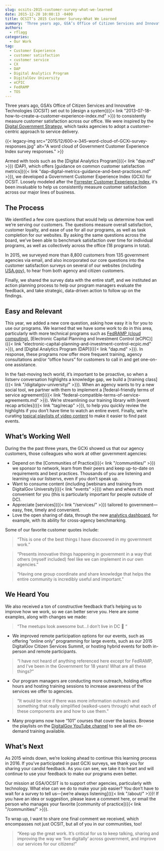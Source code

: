 ```yaml
---
slug: ocsits-2015-customer-survey-what-we-learned
date: 2015-12-28 10:00:13 -0400
title: OCSIT’s 2015 Customer Survey—What We Learned
summary: 'Three years ago, GSA’s Office of Citizen Services and Innovative Technologies (OCSIT) set out to design a system to consistently measure customer satisfaction across our office. We were inspired by the Digital Government Strategy, which tasks agencies to adopt a customer-centric approach to service delivery.'
authors:
  - rflagg
categories:
  - Our Work
tag:
  - Customer Experience
  - customer satisfaction
  - customer service
  - CX
  - DAP
  - Digital Analytics Program
  - DigitalGov University
  - eCPIC
  - FedRAMP
  - TOS
---
```


Three years ago, GSA’s Office of Citizen Services and Innovative Technologies (OCSIT) set out to [design a system]({{< link "2013-07-18-how-to-create-a-customer-experience-index.md" >}}) to consistently measure customer satisfaction across our office. We were inspired by the [Digital Government Strategy](https://www.whitehouse.gov/sites/default/files/omb/egov/digital-government/digital-government.html), which tasks agencies to adopt a customer-centric approach to service delivery.

{{< legacy-img src="2015/12/600-x-345-word-cloud-of-GCXi-survey-responses.jpg" alt="A word cloud of Government Customer Experience Index survey responses." >}}

Armed with tools such as the [Digital Analytics Program]({{< link "dap.md" >}}) (DAP), which offers [guidance on common customer satisfaction metrics]({{< link "dap-digital-metrics-guidance-and-best-practices.md" >}}), we developed a Government Customer Experience Index (GCXi) for OCSIT. Loosely modeled after the [Forrester Customer Experience Index](http://blogs.forrester.com/megan_burns/14-01-21-introducing_forresters_customer_experience_index_2014), it’s been invaluable to help us consistently measure customer satisfaction across our major lines of business.

## The Process

We identified a few core questions that would help us determine how well we’re serving our customers. The questions measure overall satisfaction, customer loyalty, and ease of use for all our programs, as well as task completion for our websites. By asking the same questions across the board, we’ve been able to benchmark satisfaction over time for individual programs, as well as collectively across the office (18 programs in total).

In 2015, we surveyed more than 8,800 customers from 135 government agencies via email, and also incorporated our core questions into the customer satisfaction surveys on several of our websites (including [USA.gov](https://www.usa.gov/)), to hear from both agency and citizen customers.

Finally, we shared the survey data with the entire staff, and we instituted an action planning process to help our program managers evaluate the feedback, and take strategic, data-driven action to follow up on the findings.

## Easy and Relevant

This year, we added a new core question, asking how easy it is for you to use our programs. We learned that we have some work to do in this area, particularly with more technical programs such as [FedRAMP (cloud computing)](https://www.fedramp.gov/), [Electronic Capital Planning and Investment Control (eCPIC)]({{< link "electronic-capital-planning-and-investment-control-ecpic.md" >}}), and [Digital Analytics Program (DAP)]({{< link "dap.md" >}}). In response, these programs now offer more frequent training, agency consultations and/or “office hours” for customers to call in and get one-on-one assistance.

In the fast-moving tech world, it’s important to be proactive, so when a listserv conversation highlights a knowledge gap, we build a [training class]({{< link "/digitalgov-university/" >}}). When an agency wants to try a new social tool, we partner with them to implement a [federal-friendly terms of service agreement]({{< link "federal-compatible-terms-of-service-agreements.md" >}}). We’re streamlining our training library with [event recap articles]({{< link "tag/recap" >}}), to help you quickly review the highlights if you don’t have time to watch an entire event. Finally, we’re curating [topical playlists of video content](https://www.youtube.com/digitalgov/playlists) to make it easier to find past events.

## What’s Working Well

During the the past three years, the GCXi showed us that our agency customers, those colleagues who work at other government agencies:

  * Depend on the [Communities of Practice]({{< link "/communities/" >}}) we sponsor to network, learn from their peers and keep up-to-date on requirements and best practices. Thousands of you are listening and learning via our listservs, even if you don’t speak up.
  * Want to consume content (including [webinars and training from DigitalGov University]({{< link "events" >}})) when and where it’s most convenient for you (this is particularly important for people outside of DC).
  * Appreciate [services]({{< link "/services/" >}}) tailored to government—easy, free, timely and convenient.
  * Love the open sharing of data, through the new [analytics dashboard](https://analytics.usa.gov/), for example, with its ability for cross-agency benchmarking.

Some of our favorite customer quotes include:

> &#8220;This is one of the best things I have discovered in my government work.&#8221;

> &#8220;Presents innovative things happening in government in a way that others (myself included) feel like we can implement in our own agencies.&#8221;

> &#8220;Having one group coordinate and share knowledge that helps the entire community is incredibly useful and important.&#8221;

## We Heard You

We also received a ton of constructive feedback that’s helping us to improve how we work, so we can better serve you. Here are some examples, along with changes we made:

> &#8220;The meetups look awesome but&#8230;I don&#8217;t live in DC 🙁 &#8220;

  * We improved remote participation options for our events, such as offering “online only” programming for large events, such as our 2015 DigitalGov Citizen Services Summit, or hosting hybrid events for both in-person and remote participants.

> &#8220;I have not heard of anything referenced here except for FedRAMP, and I&#8217;ve been in the Government for 18 years! What are all these things?&#8221;

  * Our program managers are conducting more outreach, holding office hours and hosting training sessions to increase awareness of the services we offer to agencies.

> &#8220;It would be nice if there was more information outreach and something that really simplified (walked-users through) what each of these components are and how to use them.&#8221;

  * Many programs now have “101” courses that cover the basics. Browse the playlists on the [DigitalGov YouTube channel](https://www.youtube.com/digitalgov/playlists) to see all the on-demand training available.

## What’s Next

As 2015 winds down, we’re looking ahead to continue this learning process in 2016. If you’ve participated in past GCXi surveys, we thank you for sharing your candid feedback. As you can see, we take it to heart and will continue to use your feedback to make our programs even better.

Our mission at GSA/OCSIT is to support other agencies, particularly with technology. What else can we do to make your job easier? You don’t have to wait for a survey to tell us—[we’re always listening]({{< link "/about/" >}})! If you have an idea or suggestion, please leave a comment here, or email the person who manages your favorite [community of practice]({{< link "/communities/" >}}).

To wrap up, I want to share one final comment we received, which encompasses not just OCSIT, but all of you in our communities, too!

> &#8220;Keep up the great work. It&#8217;s critical for us to keep talking, sharing and improving the way we &#8216;live digitally&#8217; across government, and improve our services for our citizens!&#8221;
